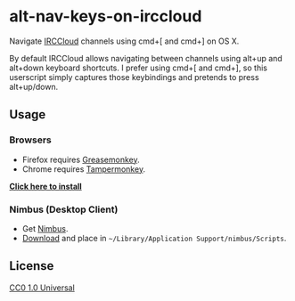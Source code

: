 # alt-nav-keys-on-irccloud

Navigate [IRCCloud](https://www.irccloud.com/) channels using cmd+[ and cmd+] on
OS X.

By default IRCCloud allows navigating between channels using alt+up and alt+down
keyboard shortcuts. I prefer using cmd+[ and cmd+], so this userscript
simply captures those keybindings and pretends to press alt+up/down.

## Usage

### Browsers

- Firefox requires
[Greasemonkey](https://addons.mozilla.org/en-us/firefox/addon/greasemonkey/).
- Chrome requires
  [Tampermonkey](https://chrome.google.com/webstore/detail/tampermonkey/dhdgffkkebhmkfjojejmpbldmpobfkfo).

[**Click here to install**][download]

### Nimbus (Desktop Client)

- Get [Nimbus](https://github.com/jnordberg/irccloudapp).
- [Download][] and place in `~/Library/Application Support/nimbus/Scripts`.

[download]: https://github.com/jimeh/alt-nav-keys-on-irccloud/raw/master/alt-nav-keys-on-irccloud.user.js

## License

[CC0 1.0 Universal](http://creativecommons.org/publicdomain/zero/1.0/)

